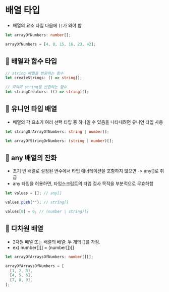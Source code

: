 # 배열 타입

- 배열의 요소 타입 다음에 `[]`가 와야 함
```typescript
let arrayOfNumbers: number[];

arrayOfNumbers = [4, 8, 15, 16, 23, 42];
```

## 📍 배열과 함수 타입
```typescript
// string 배열을 반환하는 함수
let createStrings: () => string[];

// 각각의 string을 반환하는 함수
let stringCreators: (() => string)[];
```

## 📍 유니언 타입 배열
- 배열의 각 요소가 여러 선택 타입 중 하나일 수 있음을 나타내려면 유니언 타입 사용
```typescript
let stringOrArrayOfNumbers: string | number[];

let arrayOfStringOrNumbers: (string | number)[];
```

## 📍 any 배열의 잔화
- 초기 빈 배열로 설정된 변수에서 타입 애너테이션을 포함하지 않으면 -> any[]로 취급
- any 타입을 허용하면, 타입스크립트의 타입 검사 목적을 부분적으로 무효하함
```typescript
let values = []; // any[]

values.push(""); // string[]

values[0] = 0; // (number | string)[]

```

## 📍 다차원 배열
- 2차원 배열 또는 배열의 배열: 두 개의 []를 가짐.
- ex) number[][] = (number[])[]
```typescript
let arrayOfArraysOfNumbers: number[][];

arrayOfArraysOfNumbers = [
  [1, 2, 3],
  [4, 5, 6],
  [7, 8, 9],
];
```